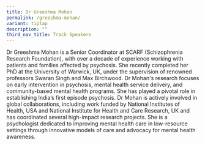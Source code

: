 ```yaml
---
title: Dr Greeshma Mohan
permalink: /greeshma-mohan/
variant: tiptap
description: ""
third_nav_title: Track Speakers
---
```

<p></p>
<p>Dr Greeshma Mohan is a Senior Coordinator at SCARF (Schizophrenia Research
Foundation), with over a decade of experience working with patients and
families affected by psychosis. She recently completed her PhD at the University
of Warwick, UK, under the supervision of renowned professors Swaran Singh
and Max Birchwood. Dr Mohan's research focuses on early intervention in
psychosis, mental health service delivery, and community-based mental health
programs. She has played a pivotal role in establishing India’s first episode
psychosis. Dr Mohan is actively involved in global collaborations, including
work funded by National Institutes of Health, USA and National Institute
for Health and Care Research, UK and has coordinated several high-impact
research projects. She is a psychologist dedicated to improving mental
health care in low-resource settings through innovative models of care
and advocacy for mental health awareness.</p>